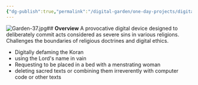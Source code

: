 ```yaml
---
{"dg-publish":true,"permalink":"/digital-garden/one-day-projects/digital-blasphemy/","tags":["one-day-projects"],"updated":"2023-12-18T23:02:19.000-07:00"}
---
```


![Garden-37.jpg](/img/user/Attachements/Garden-37.jpg)## **Overview**
A provocative digital device designed to deliberately commit acts considered as severe sins in various religions. Challenges the boundaries of religious doctrines and digital ethics.


- Digitally defaming the Koran
- using the Lord's name in vain
- Requesting to be placed in a bed with a menstrating woman
- deleting sacred texts or combining them irreverently with computer code or other texts
